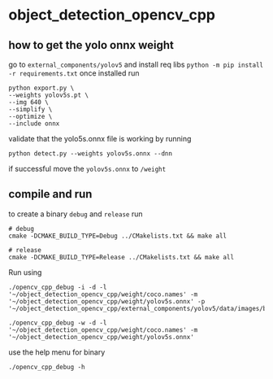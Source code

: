 # object_detection_opencv_cpp



## how to get the yolo onnx weight

go to `external_components/yolov5` and install req libs
`python -m pip install -r requirements.txt`
once installed run 
```
python export.py \
--weights yolov5s.pt \
--img 640 \
--simplify \
--optimize \
--include onnx
```
validate that the yolo5s.onnx file is working by running
```
python detect.py --weights yolov5s.onnx --dnn
```
if successful move the `yolov5s.onnx` to `/weight`

## compile and run
to create a binary `debug` and `release` run
```
# debug
cmake -DCMAKE_BUILD_TYPE=Debug ../CMakelists.txt && make all 

# release
cmake -DCMAKE_BUILD_TYPE=Release ../CMakelists.txt && make all 

```
Run using
```
./opencv_cpp_debug -i -d -l '~/object_detection_opencv_cpp/weight/coco.names' -m '~/object_detection_opencv_cpp/weight/yolov5s.onnx' -p '~/object_detection_opencv_cpp/external_components/yolov5/data/images/bus.jpg'

./opencv_cpp_debug -w -d -l '~/object_detection_opencv_cpp/weight/coco.names' -m '~/object_detection_opencv_cpp/weight/yolov5s.onnx'
```

use the help menu for binary
```
./opencv_cpp_debug -h
```